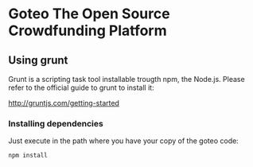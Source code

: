 Goteo The Open Source Crowdfunding Platform
===========================================


## Using grunt

Grunt is a scripting task tool installable trougth npm, the Node.js.
Please refer to the official guide to grunt to install it:

http://gruntjs.com/getting-started

### Installing dependencies

Just execute in the path where you have your copy of the goteo code:

`npm install`



